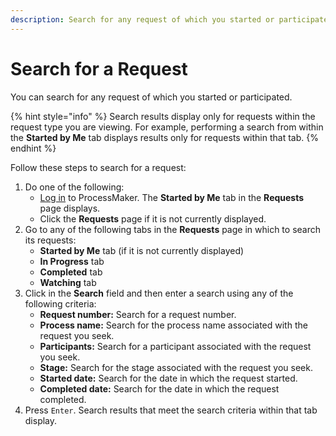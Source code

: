 ```yaml
---
description: Search for any request of which you started or participated.
---
```


# Search for a Request

You can search for any request of which you started or participated.

{% hint style="info" %}
Search results display only for requests within the request type you are viewing. For example, performing a search from within the **Started by Me** tab displays results only for requests within that tab.
{% endhint %}

Follow these steps to search for a request:

1. Do one of the following:
   * [Log in](../log-in.md#log-in) to ProcessMaker. The **Started by Me** tab in the **Requests** page displays.
   * Click the **Requests** page if it is not currently displayed.
2. Go to any of the following tabs in the **Requests** page in which to search its requests:
   * **Started by Me** tab \(if it is not currently displayed\)
   * **In Progress** tab
   * **Completed** tab
   * **Watching** tab
3. Click in the **Search** field and then enter a search using any of the following criteria:
   * **Request number:** Search for a request number.
   * **Process name:** Search for the process name associated with the request you seek.
   * **Participants:** Search for a participant associated with the request you seek.
   * **Stage:** Search for the stage associated with the request you seek.
   * **Started date:** Search for the date in which the request started.
   * **Completed date:** Search for the date in which the request completed.
4. Press `Enter`. Search results that meet the search criteria within that tab display.

